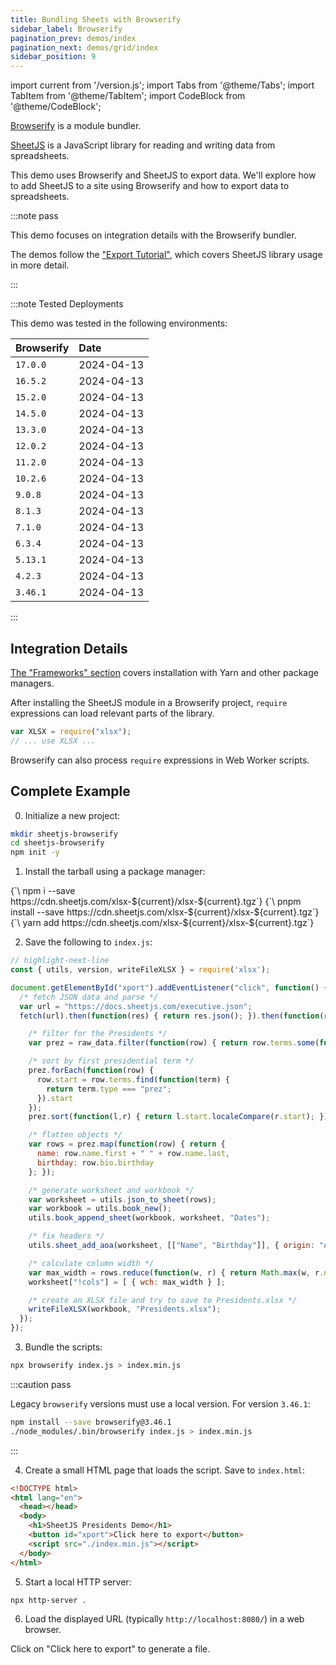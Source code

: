 ```yaml
---
title: Bundling Sheets with Browserify
sidebar_label: Browserify
pagination_prev: demos/index
pagination_next: demos/grid/index
sidebar_position: 9
---
```


import current from '/version.js';
import Tabs from '@theme/Tabs';
import TabItem from '@theme/TabItem';
import CodeBlock from '@theme/CodeBlock';

[Browserify](https://browserify.org/) is a module bundler.

[SheetJS](https://sheetjs.com) is a JavaScript library for reading and writing
data from spreadsheets.

This demo uses Browserify and SheetJS to export data. We'll explore how to add
SheetJS to a site using Browserify and how to export data to spreadsheets.

:::note pass

This demo focuses on integration details with the Browserify bundler.

The demos follow the ["Export Tutorial"](/docs/getting-started/examples/export),
which covers SheetJS library usage in more detail.

:::

:::note Tested Deployments

This demo was tested in the following environments:

| Browserify | Date       |
|:-----------|:-----------|
| `17.0.0`   | 2024-04-13 |
| `16.5.2`   | 2024-04-13 |
| `15.2.0`   | 2024-04-13 |
| `14.5.0`   | 2024-04-13 |
| `13.3.0`   | 2024-04-13 |
| `12.0.2`   | 2024-04-13 |
| `11.2.0`   | 2024-04-13 |
| `10.2.6`   | 2024-04-13 |
| `9.0.8`    | 2024-04-13 |
| `8.1.3`    | 2024-04-13 |
| `7.1.0`    | 2024-04-13 |
| `6.3.4`    | 2024-04-13 |
| `5.13.1`   | 2024-04-13 |
| `4.2.3`    | 2024-04-13 |
| `3.46.1`   | 2024-04-13 |

:::

## Integration Details

[The "Frameworks" section](/docs/getting-started/installation/frameworks) covers
installation with Yarn and other package managers.

After installing the SheetJS module in a Browserify project, `require`
expressions can load relevant parts of the library.

```js
var XLSX = require("xlsx");
// ... use XLSX ...
```

Browserify can also process `require` expressions in Web Worker scripts.

## Complete Example

0) Initialize a new project:

```bash
mkdir sheetjs-browserify
cd sheetjs-browserify
npm init -y
```

1) Install the tarball using a package manager:

<Tabs groupId="pm">
  <TabItem value="npm" label="npm">
<CodeBlock language="bash">{`\
npm i --save https://cdn.sheetjs.com/xlsx-${current}/xlsx-${current}.tgz`}
</CodeBlock>
  </TabItem>
  <TabItem value="pnpm" label="pnpm">
<CodeBlock language="bash">{`\
pnpm install --save https://cdn.sheetjs.com/xlsx-${current}/xlsx-${current}.tgz`}
</CodeBlock>
  </TabItem>
  <TabItem value="yarn" label="Yarn" default>
<CodeBlock language="bash">{`\
yarn add https://cdn.sheetjs.com/xlsx-${current}/xlsx-${current}.tgz`}
</CodeBlock>
  </TabItem>
</Tabs>

2) Save the following to `index.js`:

```js title="index.js"
// highlight-next-line
const { utils, version, writeFileXLSX } = require('xlsx');

document.getElementById("xport").addEventListener("click", function() {
  /* fetch JSON data and parse */
  var url = "https://docs.sheetjs.com/executive.json";
  fetch(url).then(function(res) { return res.json(); }).then(function(raw_data) {

    /* filter for the Presidents */
    var prez = raw_data.filter(function(row) { return row.terms.some(function(term) { return term.type === "prez"; }); });

    /* sort by first presidential term */
    prez.forEach(function(row) {
      row.start = row.terms.find(function(term) {
        return term.type === "prez";
      }).start
    });
    prez.sort(function(l,r) { return l.start.localeCompare(r.start); });

    /* flatten objects */
    var rows = prez.map(function(row) { return {
      name: row.name.first + " " + row.name.last,
      birthday: row.bio.birthday
    }; });

    /* generate worksheet and workbook */
    var worksheet = utils.json_to_sheet(rows);
    var workbook = utils.book_new();
    utils.book_append_sheet(workbook, worksheet, "Dates");

    /* fix headers */
    utils.sheet_add_aoa(worksheet, [["Name", "Birthday"]], { origin: "A1" });

    /* calculate column width */
    var max_width = rows.reduce(function(w, r) { return Math.max(w, r.name.length); }, 10);
    worksheet["!cols"] = [ { wch: max_width } ];

    /* create an XLSX file and try to save to Presidents.xlsx */
    writeFileXLSX(workbook, "Presidents.xlsx");
  });
});
```

3) Bundle the scripts:

```bash
npx browserify index.js > index.min.js
```

:::caution pass

Legacy `browserify` versions must use a local version. For version `3.46.1`:

```bash
npm install --save browserify@3.46.1
./node_modules/.bin/browserify index.js > index.min.js
```

:::

4) Create a small HTML page that loads the script.  Save to `index.html`:

```html title="index.html"
<!DOCTYPE html>
<html lang="en">
  <head></head>
  <body>
    <h1>SheetJS Presidents Demo</h1>
    <button id="xport">Click here to export</button>
    <script src="./index.min.js"></script>
  </body>
</html>
```

5) Start a local HTTP server:

```bash
npx http-server .
```

6) Load the displayed URL (typically `http://localhost:8080/`) in a web browser.

Click on "Click here to export" to generate a file.
